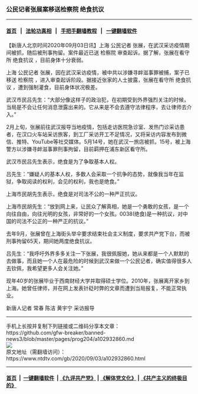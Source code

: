 ### 公民记者张展案移送检察院 绝食抗议
------------------------

#### [首页](https://github.com/gfw-breaker/banned-news3/blob/master/README.md) &nbsp;&nbsp;|&nbsp;&nbsp; [法轮功真相](https://github.com/begood0513/basic/blob/master/README.md)  &nbsp;&nbsp;|&nbsp;&nbsp; [手把手翻墙教程](https://github.com/gfw-breaker/guides/wiki)  &nbsp;&nbsp;|&nbsp;&nbsp; [一键翻墙软件](https://github.com/gfw-breaker/nogfw/blob/master/README.md)  



<div><div class="post_content" itemprop="articleBody">
 <p>
  【新唐人北京时间2020年09月03日讯】上海
  <ok href="https://www.ntdtv.com/gb/公民记者.htm">
   公民记者
  </ok>
  张展，在武汉采访疫情期间被抓，随后被刑事拘留。案件最近已送
  <ok href="https://www.ntdtv.com/gb/检察院.htm">
   检察院
  </ok>
  审查起诉。据了解，张展在看守所
  <ok href="https://www.ntdtv.com/gb/绝食抗议.htm">
   绝食抗议
  </ok>
  ，目前身体十分衰弱。
 </p>
 <p>
  上海
  <ok href="https://www.ntdtv.com/gb/公民记者.htm">
   公民记者
  </ok>
  张展，因在武汉采访疫情，被中共以涉嫌寻衅滋事罪被捕，案子已移送
  <ok href="https://www.ntdtv.com/gb/检察院.htm">
   检察院
  </ok>
  ，进入审查起诉阶段。据接近张家的人士披露，张展在看守所
  <ok href="https://www.ntdtv.com/gb/绝食抗议.htm">
   绝食抗议
  </ok>
  ，遭到强制灌食，目前身体状况极差。
 </p>
 <p>
  武汉市民吕先生：“大部分像这样子的政治犯，在初期受到外界强烈关注的时候，当局是不会让任何消息泄露出来的。它从来是不会去遵守法律程序，去让律师去介入。”
 </p>
 <p>
  2月上旬，张展前往武汉报导当地疫情，包括走访医院急诊室、发热门诊采访患者，在汉口火车站采访旅客，到工厂采访开工不足情况，又将采访内容发布到微信、推特、YouTube等社交媒体。5月14号，她在武汉一旅店被抓，15号，被上海警方以涉嫌寻衅滋事罪刑事拘留，目前羁押在浦东新区看守所。
 </p>
 <p>
  武汉市民吕先生表示，绝食是为了争取基本人权。
 </p>
 <p>
  吕先生：“嫌疑人的基本人权，多数人会采取一个抗争的态势，就像我当年在监狱，争取阅读的权利，会见的权利，我也是绝食。”
 </p>
 <p>
  上海市民胡先生表示，绝食是对司法不公的一种严正抗议。
 </p>
 <p>
  上海市民胡先生：“放到网上来，让民众了解真相，她是一个勇敢的女孩，是一个向往自由，向往光明的女孩，非常好的一个女孩。0038(绝食)是一种抗议，对中国的司法不公正的一种严正的抗议。”
 </p>
 <p>
  去年9月，张展曾在上海街头举伞要求结束社会主义制度，要求共产党下台，而被刑事拘留65天，期间她两度绝食抗议。
 </p>
 <p>
  吕先生：“我呼吁外界多多关注一下张展，我很佩服她，她从来都是一个人默默的去做事，而且她一个人在最危险的时候到武汉来做一个公民记者，确实值得很多人去钦佩，我希望更多人会关注她。”
 </p>
 <p>
  现年40岁的张展毕业于西南财经大学并取得硕士学位。2010年，张展离开家乡到上海。她曾任律师，并在网上发表针砭时弊的文章而遭到当局报复，不能正常执业。
 </p>
 <p>
  新唐人记者 常春 陈洁 黄宇宁 采访报导
 </p>
 <div class="single_ad">
 </div>
</div>
</div>
<hr/>
手机上长按并复制下列链接或二维码分享本文章：<br/>
https://github.com/gfw-breaker/banned-news3/blob/master/pages/prog204/a102932860.md <br/>
<a href='https://github.com/gfw-breaker/banned-news3/blob/master/pages/prog204/a102932860.md'><img src='https://github.com/gfw-breaker/banned-news3/blob/master/pages/prog204/a102932860.md.png'/></a> <br/>
原文地址（需翻墙访问）：https://www.ntdtv.com/gb/2020/09/03/a102932860.html


------------------------
#### [首页](https://github.com/gfw-breaker/banned-news3/blob/master/README.md) &nbsp;|&nbsp; [一键翻墙软件](https://github.com/gfw-breaker/nogfw/blob/master/README.md) &nbsp;| [《九评共产党》](https://github.com/gfw-breaker/9ping.md/blob/master/README.md#九评之一评共产党是什么) | [《解体党文化》](https://github.com/gfw-breaker/jtdwh.md/blob/master/README.md) | [《共产主义的终极目的》](https://github.com/gfw-breaker/gczydzjmd.md/blob/master/README.md)


<img src='http://gfw-breaker.win/banned-news3/pages/prog204/a102932860.md' width='0px' height='0px'/>